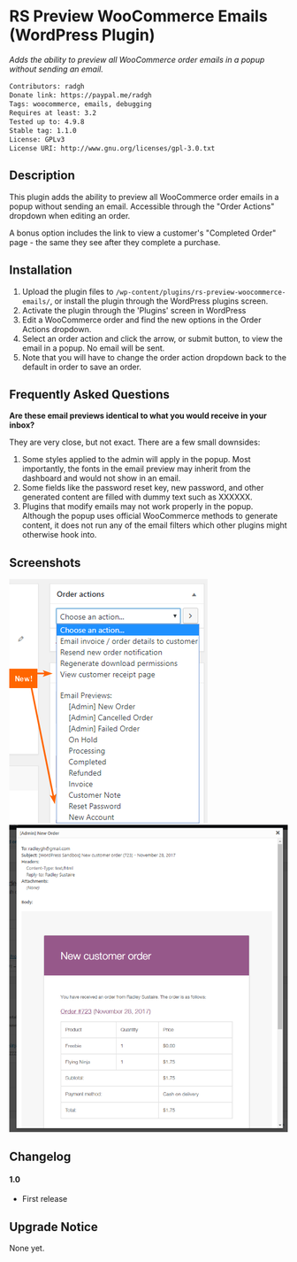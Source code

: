 RS Preview WooCommerce Emails (WordPress Plugin)
==

_Adds the ability to preview all WooCommerce order emails in a popup without sending an email._

    Contributors: radgh
    Donate link: https://paypal.me/radgh
    Tags: woocommerce, emails, debugging
    Requires at least: 3.2
    Tested up to: 4.9.8
    Stable tag: 1.1.0
    License: GPLv3
    License URI: http://www.gnu.org/licenses/gpl-3.0.txt

## Description ##

This plugin adds the ability to preview all WooCommerce order emails in a popup without sending an email. Accessible through the "Order Actions" dropdown when editing an order.

A bonus option includes the link to view a customer's "Completed Order" page - the same they see after they complete a purchase.

## Installation ##

1. Upload the plugin files to `/wp-content/plugins/rs-preview-woocommerce-emails/`, or install the plugin through the WordPress plugins screen.
1. Activate the plugin through the 'Plugins' screen in WordPress
1. Edit a WooCommerce order and find the new options in the Order Actions dropdown.
1. Select an order action and click the arrow, or submit button, to view the email in a popup. No email will be sent.
1. Note that you will have to change the order action dropdown back to the default in order to save an order.

## Frequently Asked Questions ##

**Are these email previews identical to what you would receive in your inbox?**

They are very close, but not exact. There are a few small downsides:

1. Some styles applied to the admin will apply in the popup. Most importantly, the fonts in the email preview may inherit from the dashboard and would not show in an email.
1. Some fields like the password reset key, new password, and other generated content are filled with dummy text such as XXXXXX.
1. Plugins that modify emails may not work properly in the popup. Although the popup uses official WooCommerce methods to generate content, it does not run any of the email filters which other plugins might otherwise hook into.

## Screenshots ##

![The new options added to the Order Actions dropdown.](screenshot-1.png)
![An example of the Email Preview shown in a popup.](screenshot-2.png)


## Changelog ##

#### 1.0
* First release

## Upgrade Notice ##

None yet.